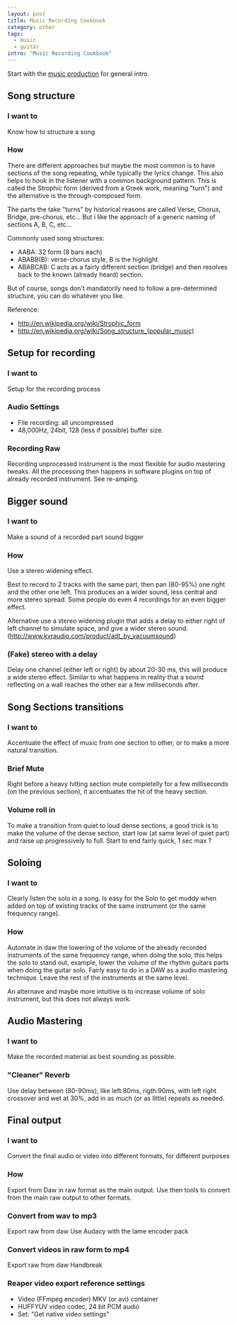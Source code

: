 ```yaml
---
layout: post
title: Music Recording Cookbook
category: other
tags:
  - music
  - guitar
intro: "Music Recording Cookbook"
---
```


Start with the [music production](http://al3xandr3.github.io/music-production.html) for general intro.


## Song structure

### I want to
Know how to structure a song

### How

There are different approaches but maybe the most common is to have sections of the song repeating, while typically the lyrics change. This also helps to hook in the listener with a common background pattern. This is called the Strophic form (derived from a Greek work, meaning "turn") and the alternative is the through-composed form.

The parts the take "turns" by historical reasons are called Verse, Chorus, Bridge, pre-chorus, etc... But i like the approach of a generic naming of sections A, B, C, etc...

Commonly used song structures:

- AABA: 32 form (8 bars each)
- ABABB(B): verse-chorus style, B is the highlight
- ABABCAB: C acts as a fairly different section (bridge) and then resolves back to the known (already heard) section.

But of course, songs don't mandatorily need to follow a pre-determined structure, you can do whatever you like.

Reference:

- http://en.wikipedia.org/wiki/Strophic_form
- http://en.wikipedia.org/wiki/Song_structure_(popular_music)




## Setup for recording

### I want to
Setup for the recording process

### Audio Settings
- File recording: all uncompressed
- 48,000Hz, 24bit, 128 (less if possible) buffer size.

### Recording Raw
Recording unprocessed instrument is the most flexible for audio mastering tweaks. All the processing then happens in software plugins on top of already recorded instrument.
See re-amping.



## Bigger sound

### I want to
Make a sound of a recorded part sound bigger

### How
Use a stereo widening effect.

Best to record to 2 tracks with the same part, then pan (80-95%) one right and the other one left.
This produces an a wider sound, less central and more stereo spread.
Some people do even 4 recordings for an even bigger effect.

Alternative use a stereo widening plugin that adds a delay to either right of left channel to simulate space, and give a wider stereo sound. (http://www.kvraudio.com/product/adt_by_vacuumsound)

### (Fake) stereo with a delay
Delay one channel (either left or right) by about 20-30 ms, this will produce a wide stereo effect.
Similar to what happens in reality that a sound reflecting on a wall  reaches the other ear a few milliseconds after.




## Song Sections transitions

### I want to
Accentuate the effect of music from one section to other, or to make a more natural transition.

### Brief Mute
Right before a heavy hitting section mute completelly for a few  milliseconds (on the previous section), it accentuates the hit of the heavy section.

### Volume roll in
To make a transition from quiet to loud dense sections, a good trick is to make the volume of the dense section, start low (at same level of quiet part) and raise up progressively to full. Start to end fairly quick, 1 sec max ?




## Soloing

### I want to
Clearly listen the solo in a song. Is easy for the Solo to get muddy when added on top of existing tracks of the same instrument (or the same frequency range).

### How
Automate in daw the lowering of the volume of the already recorded instruments of the same frequency range, when doing the solo, this helps the solo to stand out, example, lower the volume of the rhythm guitars parts when doing the guitar solo. Fairly easy to do in a DAW as a audio mastering technique.
Leave the rest of the instruments at the same level.


An alternave and maybe more intuitive is to increase volume of solo instrument, but this does not always work.




## Audio Mastering

### I want to
Make the recorded material as best sounding as possible.

### "Cleaner" Reverb
Use delay between (80-90ms), like left:80ms, rigth:90ms, with left right crossover and wet at 30%, add in as much (or as little) repeats as needed.




## Final output
### I want to
Convert the final audio or video into different formats, for different purposes

### How
Export from Daw in raw format as the main output.
Use then tools to convert from the main raw output to other formats.

### Convert from wav to mp3
Export raw from daw
Use Audacy with the lame encoder pack

### Convert videos in raw form to mp4
Export raw from daw
Handbreak

### Reaper video export reference settings
- Video (FFmpeg encoder) MKV (or avi) container
- HUFFYUV video codec, 24 bit PCM audio
- Set: "Get native video settings"
